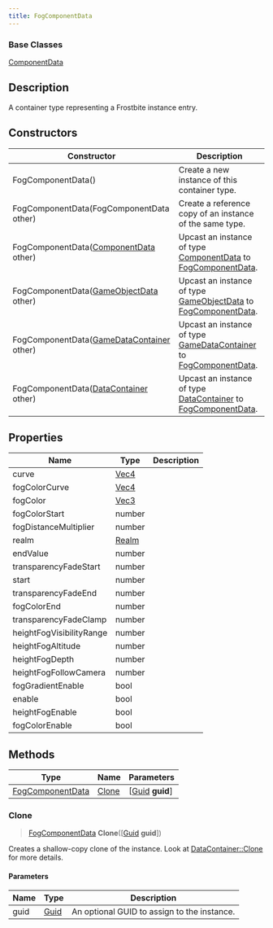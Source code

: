 ```yaml
---
title: FogComponentData
---
```

### Base Classes

[ComponentData](/vext/ref/fb/componentdata/)

## Description

A container type representing a Frostbite instance entry.

## Constructors

| Constructor                                                                 | Description                                                                                                             |
| --------------------------------------------------------------------------- | ----------------------------------------------------------------------------------------------------------------------- |
| FogComponentData()                                                          | Create a new instance of this container type.                                                                           |
| FogComponentData(FogComponentData other)                                    | Create a reference copy of an instance of the same type.                                                                |
| FogComponentData([ComponentData](/vext/ref/fb/componentdata/) other)                      | Upcast an instance of type [ComponentData](/vext/ref/fb/componentdata/) to [FogComponentData](/vext/ref/fb/fogcomponentdata/).                      |
| FogComponentData([GameObjectData](/vext/ref/fb/gameobjectdata/) other)                    | Upcast an instance of type [GameObjectData](/vext/ref/fb/gameobjectdata/) to [FogComponentData](/vext/ref/fb/fogcomponentdata/).                    |
| FogComponentData([GameDataContainer](/vext/ref/fb/gamedatacontainer/) other)              | Upcast an instance of type [GameDataContainer](/vext/ref/fb/gamedatacontainer/) to [FogComponentData](/vext/ref/fb/fogcomponentdata/).              |
| FogComponentData([DataContainer](/vext/ref/shared/class/datacontainer) other) | Upcast an instance of type [DataContainer](/vext/ref/shared/class/datacontainer) to [FogComponentData](/vext/ref/fb/fogcomponentdata/). |

## Properties

| Name                     | Type                              | Description |
| ------------------------ | --------------------------------- | ----------- |
| curve                    | [Vec4](/vext/ref/shared/class/vec4) |             |
| fogColorCurve            | [Vec4](/vext/ref/shared/class/vec4) |             |
| fogColor                 | [Vec3](/vext/ref/shared/class/vec3) |             |
| fogColorStart            | number                            |             |
| fogDistanceMultiplier    | number                            |             |
| realm                    | [Realm](/vext/ref/fb/realm/)                    |             |
| endValue                 | number                            |             |
| transparencyFadeStart    | number                            |             |
| start                    | number                            |             |
| transparencyFadeEnd      | number                            |             |
| fogColorEnd              | number                            |             |
| transparencyFadeClamp    | number                            |             |
| heightFogVisibilityRange | number                            |             |
| heightFogAltitude        | number                            |             |
| heightFogDepth           | number                            |             |
| heightFogFollowCamera    | number                            |             |
| fogGradientEnable        | bool                              |             |
| enable                   | bool                              |             |
| heightFogEnable          | bool                              |             |
| fogColorEnable           | bool                              |             |

## Methods

| Type                                 | Name            | Parameters                                     |
| ------------------------------------ | --------------- | ---------------------------------------------- |
| [FogComponentData](/vext/ref/fb/fogcomponentdata/) | [Clone](#clone) | \[[Guid](/vext/ref/shared/class/guid) **guid**\] |

### Clone

> [FogComponentData](/vext/ref/fb/fogcomponentdata/) **Clone**(\[[Guid](/vext/ref/shared/class/guid) **guid**\])

Creates a shallow-copy clone of the instance. Look at [DataContainer::Clone](/vext/ref/shared/class/datacontainer#clone) for more details.

#### Parameters

| Name | Type         | Description                                 |
| ---- | ------------ | ------------------------------------------- |
| guid | [Guid](/vext/ref/shared/class/guid/) | An optional GUID to assign to the instance. |
